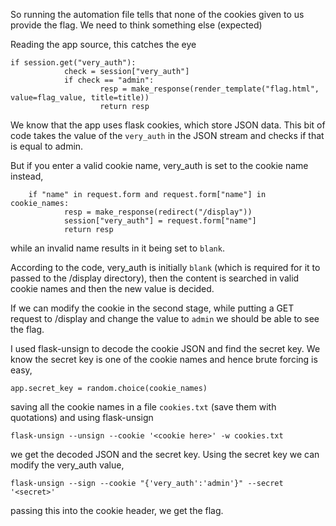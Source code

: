 So running the automation file tells that none of the cookies given to us provide the flag. We need to think something else (expected)

Reading the app source, this catches the eye

    if session.get("very_auth"):
                check = session["very_auth"] 
                if check == "admin":
                        resp = make_response(render_template("flag.html", value=flag_value, title=title))
                        return resp
We know that the app uses flask cookies, which store JSON data. This bit of code takes the value of the `very_auth` in the JSON stream and checks if that is equal to admin.

But if you enter a valid cookie name, very_auth is set to the cookie name instead,

        if "name" in request.form and request.form["name"] in cookie_names:
                resp = make_response(redirect("/display"))
                session["very_auth"] = request.form["name"]
                return resp
while an invalid name results in it being set to `blank`.

According to the code, very_auth is initially `blank` (which is required for it to passed to the /display directory), then the content is searched in valid cookie names and then the new value is decided.

If we can modify the cookie in the second stage, while putting a GET request to /display and change the value to `admin` we should be able to see the flag.

I used flask-unsign to decode the cookie JSON and find the secret key. We know the secret key is one of the cookie names and hence brute forcing is easy,

    app.secret_key = random.choice(cookie_names)

saving all the cookie names in a file `cookies.txt` (save them with quotations) and using flask-unsign

    flask-unsign --unsign --cookie '<cookie here>' -w cookies.txt
we get the decoded JSON and the secret key. Using the secret key we can modify the very_auth value,

    flask-unsign --sign --cookie "{'very_auth':'admin'}" --secret '<secret>'

passing this into the cookie header, we get the flag.
